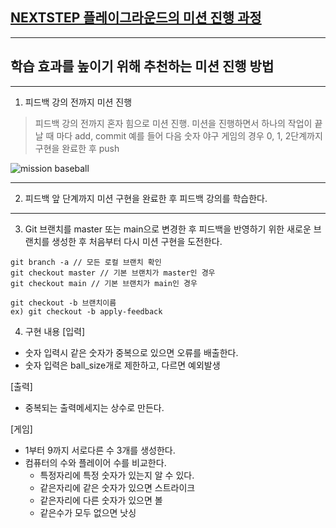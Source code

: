 ## [NEXTSTEP 플레이그라운드의 미션 진행 과정](https://github.com/next-step/nextstep-docs/blob/master/playground/README.md)

---
## 학습 효과를 높이기 위해 추천하는 미션 진행 방법

---
1. 피드백 강의 전까지 미션 진행 
> 피드백 강의 전까지 혼자 힘으로 미션 진행. 미션을 진행하면서 하나의 작업이 끝날 때 마다 add, commit
> 예를 들어 다음 숫자 야구 게임의 경우 0, 1, 2단계까지 구현을 완료한 후 push

![mission baseball](https://raw.githubusercontent.com/next-step/nextstep-docs/master/playground/images/mission_baseball.png)

---
2. 피드백 앞 단계까지 미션 구현을 완료한 후 피드백 강의를 학습한다.

---
3. Git 브랜치를 master 또는 main으로 변경한 후 피드백을 반영하기 위한 새로운 브랜치를 생성한 후 처음부터 다시 미션 구현을 도전한다.

```
git branch -a // 모든 로컬 브랜치 확인
git checkout master // 기본 브랜치가 master인 경우
git checkout main // 기본 브랜치가 main인 경우

git checkout -b 브랜치이름
ex) git checkout -b apply-feedback
```
4. 구현 내용
[입력]
- 숫자 입력시 같은 숫자가 중복으로 있으면 오류를 배출한다.
- 숫자 입력은 ball_size개로 제한하고, 다르면 예외발생

[출력]
- 중복되는 출력메세지는 상수로 만든다. 

[게임]
- 1부터 9까지 서로다른 수 3개를 생성한다.
- 컴퓨터의 수와 플레이어 수를 비교한다.
  - 특정자리에 특정 숫자가 있는지 알 수 있다.
  - 같은자리에 같은 숫자가 있으면 스트라이크
  - 같은자리에 다른 숫자가 있으면 볼
  - 같은수가 모두 없으면 낫싱